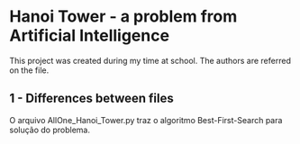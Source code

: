 # Hanoi Tower - a problem from Artificial Intelligence

  This project was created during my time at school. The authors are referred on the file.

## 1 - Differences between files

O arquivo AllOne_Hanoi_Tower.py traz o algoritmo Best-First-Search para solução do problema. 

##
